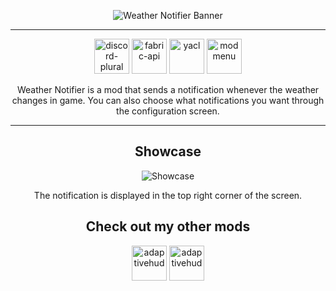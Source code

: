<center>

![Weather Notifier Banner](https://cdn.modrinth.com/data/cached_images/a600e043c462be752a9d31d1019890267a51e061.png)

---

[<img alt="discord-plural" height="56" src="https://cdn.jsdelivr.net/npm/@intergrav/devins-badges@3/assets/cozy/social/discord-plural_64h.png">](https://discord.gg/tqn38v6w7k)
[<img alt="fabric-api" height="56" src="https://cdn.jsdelivr.net/npm/@intergrav/devins-badges@3/assets/cozy/requires/fabric-api_64h.png">](https://modrinth.com/mod/fabric-api)
[<img alt="yacl" height="56" src="https://i.ibb.co/HTLrwVft/cozy-64h-1.png" alt="cozy-64h-1">](https://modrinth.com/mod/yacl)
[<img alt="modmenu" height="56" src="https://i.postimg.cc/MTv30Q1c/cozy-64h.png">](https://modrinth.com/mod/modmenu)


Weather Notifier is a mod that sends a notification whenever the weather changes in game. You can also choose what notifications you want through the configuration screen.

---

## Showcase
![Showcase](https://cdn.modrinth.com/data/cached_images/9815b97e083d5552c6f6538bd0c2e9488931d76b.png)

The notification is displayed in the top right corner of the screen.

## Check out my other mods

[<img alt="adaptivehud" height="56" src="https://i.ibb.co/wrB80v6Q/compact-46h.png">](https://modrinth.com/mod/adaptivehud)
[<img alt="adaptivehud" height="56" src="https://i.ibb.co/JRvKxsZP/compact-46h-1.png">](https://modrinth.com/mod/anti-item-break)
</center>